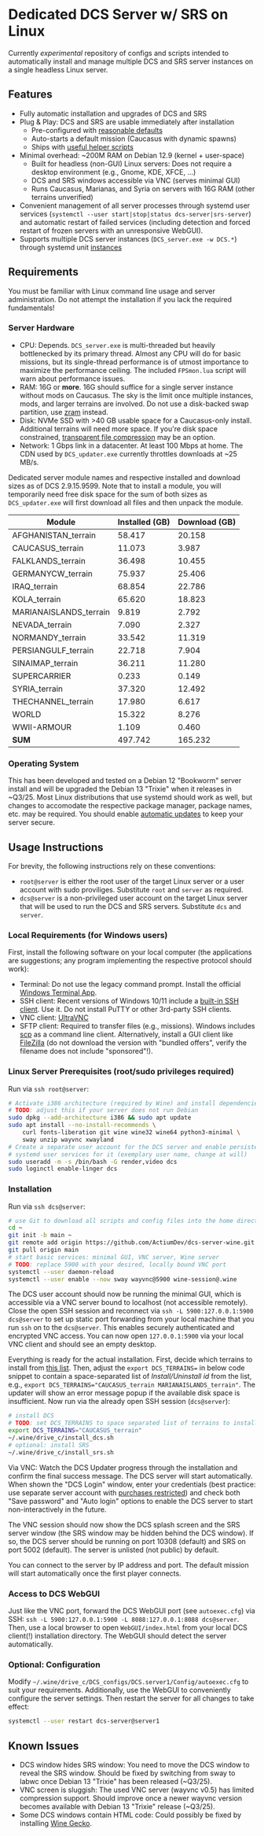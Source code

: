 # Dedicated DCS Server w/ SRS on Linux

Currently *experimental* repository of configs and scripts intended to
automatically install and manage multiple DCS and SRS server instances
on a single headless Linux server.


## Features

* Fully automatic installation and upgrades of DCS and SRS
* Plug & Play: DCS and SRS are usable immediately after installation
  * Pre-configured with [reasonable defaults](./.wine/drive_c/DCS_configs/DCS_defaults/Config/)
  * Auto-starts a default mission (Caucasus with dynamic spawns)
  * Ships with [useful helper scripts](./.wine/drive_c/DCS_configs/DCS_defaults/Scripts/Hooks/)
* Minimal overhead: ~200M RAM on Debian 12.9 (kernel + user-space)
  * Built for headless (non-GUI) Linux servers:
    Does not require a desktop environment (e.g., Gnome, KDE, XFCE, ...)
  * DCS and SRS windows accessible via VNC (serves minimal GUI)
  * Runs Caucasus, Marianas, and Syria on servers with 16G RAM (other terrains unverified)
* Convenient management of all server processes through systemd user services
  (`systemctl --user start|stop|status dcs-server|srs-server`) and automatic
  restart of failed services (including detection and forced restart of frozen
  servers with an unresponsive WebGUI).
* Supports multiple DCS server instances (`DCS_server.exe -w DCS.*`) through
  systemd unit [instances](https://www.freedesktop.org/software/systemd/man/latest/systemd.unit.html#Description1~https://www.freedesktop.org/software/systemd/man/latest/systemd.unit.html#Description1~https://www.freedesktop.org/software/systemd/man/latest/systemd.unit.html#Description)


## Requirements

You must be familiar with Linux command line usage and server administration.
Do not attempt the installation if you lack the required fundamentals!

### Server Hardware

* CPU: Depends. `DCS_server.exe` is multi-threaded but heavily bottlenecked by
  its primary thread. Almost any CPU will do for basic missions, but its
  single-thread performance is of utmost importance to maximize the performance
  ceiling. The included `FPSmon.lua` script will warn about performance issues.
* RAM: 16G or **more**. 16G should suffice for a single server instance without
  mods on Caucasus. The sky is the limit once multiple instances, mods, and
  larger terrains are involved. Do not use a disk-backed swap partition, use
  [zram](https://packages.debian.org/stable/systemd-zram-generator) instead.
* Disk: NVMe SSD with >40 GB usable space for a Caucasus-only install.
  Additional terrains will need more space. If you're disk space constrained,
  [transparent file compression](https://btrfs.readthedocs.io/en/latest/Compression.html)
  may be an option.
* Network: 1 Gbps link in a datacenter. At least 100 Mbps at home.
  The CDN used by `DCS_updater.exe` currently throttles downloads at ~25 MB/s.

Dedicated server module names and respective installed and download sizes as of
DCS 2.9.15.9599. Note that to install a module, you will temporarily need free
disk space for the sum of both sizes as `DCS_updater.exe` will first download
all files and then unpack the module.

| Module                 | Installed (GB) | Download (GB) |
| ---------------------- | -------------- | ------------- |
| AFGHANISTAN_terrain    |         58.417 |        20.158 |
| CAUCASUS_terrain       |         11.073 |         3.987 |
| FALKLANDS_terrain      |         36.498 |        10.455 |
| GERMANYCW_terrain      |         75.937 |        25.406 |
| IRAQ_terrain           |         68.854 |        22.786 |
| KOLA_terrain           |         65.620 |        18.823 |
| MARIANAISLANDS_terrain |          9.819 |         2.792 |
| NEVADA_terrain         |          7.090 |         2.327 |
| NORMANDY_terrain       |         33.542 |        11.319 |
| PERSIANGULF_terrain    |         22.718 |         7.904 |
| SINAIMAP_terrain       |         36.211 |        11.280 |
| SUPERCARRIER           |          0.233 |         0.149 |
| SYRIA_terrain          |         37.320 |        12.492 |
| THECHANNEL_terrain     |         17.980 |         6.617 |
| WORLD                  |         15.322 |         8.276 |
| WWII-ARMOUR            |          1.109 |         0.460 |
| **SUM**                |        497.742 |       165.232 |

### Operating System

This has been developed and tested on a Debian 12 "Bookworm" server install
and will be upgraded the Debian 13 "Trixie" when it releases in ~Q3/25. Most
Linux distributions that use systemd should work as well, but changes to
accomodate the respective package manager, package names, etc. may be required.
You should enable [automatic updates](https://wiki.debian.org/UnattendedUpgrades)
to keep your server secure.


## Usage Instructions

For brevity, the following instructions rely on these conventions:

* `root@server` is either the root user of the target Linux server or a user
  account with sudo proviliges. Substitute `root` and `server` as required.
* `dcs@server` is a non-privileged user account on the target Linux server that
  will be used to run the DCS and SRS servers. Substitute `dcs` and `server`.

### Local Requirements (for Windows users)

First, install the following software on your local computer (the applications
are suggestions; any program implementing the respective protocol should work):

* Terminal: Do not use the legacy command prompt. Install the official
  [Windows Terminal App](https://aka.ms/terminal).
* SSH client: Recent versions of Windows 10/11 include a
  [built-in SSH client](https://learn.microsoft.com/en-us/windows/terminal/tutorials/ssh).
  Use it. Do not install PuTTY or other 3rd-party SSH clients.
* VNC client: [UltraVNC](https://github.com/ultravnc/UltraVNC/)
* SFTP client: Required to transfer files (e.g., missions). Windows includes
  [scp](https://learn.microsoft.com/en-us/azure/virtual-machines/copy-files-to-vm-using-scp)
  as a command line client. Alternatively, install a GUI client like
  [FileZilla](https://filezilla-project.org/download.php?show_all=1)
  (do not download the version with "bundled offers", verify the filename does
  not include "sponsored"!).

### Linux Server Prerequisites (root/sudo privileges required)

Run via `ssh root@server`:

```sh
# Activate i386 architecture (required by Wine) and install dependencies
# TODO: adjust this if your server does not run Debian
sudo dpkg --add-architecture i386 && sudo apt update
sudo apt install --no-install-recommends \
	curl fonts-liberation git wine wine32 wine64 python3-minimal \
	sway unzip wayvnc xwayland
# Create a separate user account for the DCS server and enable persistent
# systemd user services for it (exemplary user name, change at will)
sudo useradd -m -s /bin/bash -G render,video dcs
sudo loginctl enable-linger dcs
```

### Installation

Run via `ssh dcs@server`: 

```sh
# use Git to download all scripts and config files into the home directory
cd ~
git init -b main ~
git remote add origin https://github.com/ActiumDev/dcs-server-wine.git
git pull origin main
# start basic services: minimal GUI, VNC server, Wine server
# TODO: replace 5900 with your desired, locally bound VNC port
systemctl --user daemon-reload
systemctl --user enable --now sway wayvnc@5900 wine-session@.wine
```

The DCS user account should now be running the minimal GUI, which is accessible
via a VNC server bound to localhost (not accessible remotely). Close the open
SSH session and reconnect via `ssh -L 5900:127.0.0.1:5900 dcs@server` to set
up static port forwarding from your local machine that you run `ssh` on to the
`dcs@server`. This enables securely authenticated and encrypted VNC access.
You can now open `127.0.0.1:5900` via your local VNC client and should see an
empty desktop.

Everything is ready for the actual installation. First, decide which terrains
to install from [this list](https://forum.dcs.world/topic/324040-eagle-dynamics-modular-dedicated-server-installer/).
Then, adjust the `export DCS_TERRAINS=` in below code snippet to contain a
space-separated list of *Install/Uninstall id* from the list, e.g.,
`export DCS_TERRAINS="CAUCASUS_terrain MARIANAISLANDS_terrain"`. The updater
will show an error message popup if the available disk space is insufficient.
Now run via the already open SSH session (`dcs@server`):

```sh
# install DCS
# TODO: set DCS_TERRAINS to space separated list of terrains to install
export DCS_TERRAINS="CAUCASUS_terrain"
~/.wine/drive_c/install_dcs.sh
# optional: install SRS
~/.wine/drive_c/install_srs.sh
```

Via VNC: Watch the DCS Updater progress through the installation and confirm
the final success message. The DCS server will start automatically. When shown
the "DCS Login" window, enter your credentials (best practice: use separate
server account with [purchases restricted](https://forum.dcs.world/topic/338207-restrict-purchases-on-server-account-option/#comment-5347613))
and check both "Save password" and "Auto login" options to enable the DCS
server to start non-interactively in the future.

The VNC session should now show the DCS splash screen and the SRS server window
(the SRS window may be hidden behind the DCS window). If so, the DCS server
should be running on port 10308 (default) and SRS on port 5002 (default).
The server is unlisted (not public) by default.

You can connect to the server by IP address and port. The default mission will
start automatically once the first player connects.

### Access to DCS WebGUI

Just like the VNC port, forward the DCS WebGUI port (see `autoexec.cfg`) via
SSH: `ssh -L 5900:127.0.0.1:5900 -L 8088:127.0.0.1:8088 dcs@server`.
Then, use a local browser to open `WebGUI/index.html` from your local DCS
client(!) installation directory. The WebGUI should detect the server
automatically.

### Optional: Configuration

Modify `~/.wine/drive_c/DCS_configs/DCS.server1/Config/autoexec.cfg` to suit
your requirements. Additionally, use the WebGUI to conveniently configure the
server settings. Then restart the server for all changes to take effect:
```sh
systemctl --user restart dcs-server@server1
```


## Known Issues

* DCS window hides SRS window: You need to move the DCS window to reveal the SRS window. Should be fixed by switching from sway to labwc once Debian 13 "Trixie" has been released (~Q3/25).
* VNC screen is sluggish: The used VNC server (wayvnc v0.5) has limited compression support. Should improve once a newer wayvnc version becomes available with Debian 13 "Trixie" release (~Q3/25).
* Some DCS windows contain HTML code: Could possibly be fixed by installing [Wine Gecko](https://gitlab.winehq.org/wine/wine/-/wikis/Gecko).
